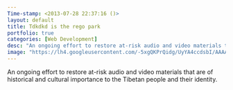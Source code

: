 ```yaml
---
Time-stamp: <2013-07-28 22:37:16 ()>
layout: default
title: Tdkdkd is the rego park  
portfolio: true
categories: [Web Development]
desc: "An ongoing effort to restore at-risk audio and video materials that are of historical and cultural importance to the Tibetan people and their identity. <br>	&nbsp;&nbsp;This project is support by The Shelly & Donald Rubin Foundation, The Tibet Fund & VajraTV. Seed grant for the project provided by The Shelly & Donald Rubin Foundation."
image: "https://lh4.googleusercontent.com/-5xgQKPrQidg/UyYA4ccdsbI/AAAAAAAAA4Y/0Jc3IJNgIRo/s250-no/conservetibet.jpg"
---
```

An ongoing effort to restore at-risk audio and video materials that are of historical and cultural importance to the Tibetan people and their identity. 